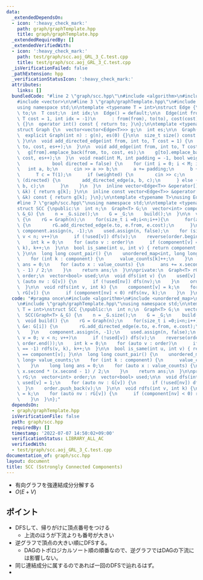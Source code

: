 ```yaml
---
data:
  _extendedDependsOn:
  - icon: ':heavy_check_mark:'
    path: graph/graphTemplate.hpp
    title: graph/graphTemplate.hpp
  _extendedRequiredBy: []
  _extendedVerifiedWith:
  - icon: ':heavy_check_mark:'
    path: test/graph/scc.aoj_GRL_3_C.test.cpp
    title: test/graph/scc.aoj_GRL_3_C.test.cpp
  _isVerificationFailed: false
  _pathExtension: hpp
  _verificationStatusIcon: ':heavy_check_mark:'
  attributes:
    links: []
  bundledCode: "#line 2 \"graph/scc.hpp\"\n#include <algorithm>\n#include <unordered_map>\n\
    #include <vector>\n\n#line 3 \"graph/graphTemplate.hpp\"\n#include <iostream>\n\
    using namespace std;\n\ntemplate <typename T = int>\nstruct Edge {\n  int from,\
    \ to;\n  T cost;\n  int idx;\n  Edge() = default;\n\n  Edge(int from, int to,\
    \ T cost = 1, int idx = -1)\n      : from(from), to(to), cost(cost), idx(idx)\
    \ {}\n  operator int() const { return to; }\n};\n\ntemplate <typename T = int>\n\
    struct Graph {\n  vector<vector<Edge<T>>> g;\n  int es;\n\n  Graph() = default;\n\
    \  explicit Graph(int n) : g(n), es(0) {}\n\n  size_t size() const { return g.size();\
    \ }\n\n  void add_directed_edge(int from, int to, T cost = 1) {\n    g[from].emplace_back(from,\
    \ to, cost, es++);\n  }\n\n  void add_edge(int from, int to, T cost = 1) {\n \
    \   g[from].emplace_back(from, to, cost, es);\n    g[to].emplace_back(to, from,\
    \ cost, es++);\n  }\n  void read(int M, int padding = -1, bool weighted = false,\n\
    \            bool directed = false) {\n    for (int i = 0; i < M; i++) {\n   \
    \   int a, b;\n      cin >> a >> b;\n      a += padding;\n      b += padding;\n\
    \      T c = T(1);\n      if (weighted) {\n        cin >> c;\n      }\n      if\
    \ (directed) {\n        add_directed_edge(a, b, c);\n      } else {\n        add_edge(a,\
    \ b, c);\n      }\n    }\n  }\n  inline vector<Edge<T>> &operator[](const int\
    \ &k) { return g[k]; }\n\n  inline const vector<Edge<T>> &operator[](const int\
    \ &k) const { return g[k]; }\n};\n\ntemplate <typename T>\nusing Edges = vector<Edge<T>>;\n\
    #line 7 \"graph/scc.hpp\"\nusing namespace std;\n\ntemplate <typename T = int>\n\
    struct SCC {\npublic:\n  int n;\n  Graph<T> G;\n  vector<int> component;\n  SCC(Graph<T>\
    \ &_G) {\n    n = _G.size();\n    G = _G;\n    build();\n  }\n\n  void build()\
    \ {\n    rG = Graph(n);\n    for(size_t i =0;i<n;i++){\n      for(auto &e: G[i])\
    \ {\n        rG.add_directed_edge(e.to, e.from, e.cost);\n      }\n    }\n   \
    \ component.assign(n, -1);\n    used.assign(n, false);\n    for (size_t v = 0;\
    \ v < n; v++)\n      if (!used[v]) dfs(v);\n    reverse(order.begin(), order.end());\n\
    \    int k = 0;\n    for (auto v : order)\n      if (component[v] == -1) rdfs(v,\
    \ k), k++;\n  }\n\n  bool is_same(int u, int v) { return component[u] == component[v];\
    \ }\n\n  long long count_pair() {\n    unordered_map<int, long long> value_counts;\n\
    \    for (int k : component) {\n      value_counts[k]++;\n    }\n    long long\
    \ ans = 0;\n    for (auto x : value_counts) {\n      ans += x.second * (x.second\
    \ - 1) / 2;\n    }\n    return ans;\n  }\n\nprivate:\n  Graph<T> rG;\n  vector<int>\
    \ order;\n  vector<bool> used;\n\n  void dfs(int v) {\n    used[v] = 1;\n    for\
    \ (auto nv : G[v]) {\n      if (!used[nv]) dfs(nv);\n    }\n    order.push_back(v);\n\
    \  }\n\n  void rdfs(int v, int k) {\n    component[v] = k;\n    for (auto nv :\
    \ rG[v]) {\n      if (component[nv] < 0) rdfs(nv, k);\n    }\n  }\n};\n"
  code: "#pragma once\n#include <algorithm>\n#include <unordered_map>\n#include <vector>\n\
    \n#include \"graph/graphTemplate.hpp\"\nusing namespace std;\n\ntemplate <typename\
    \ T = int>\nstruct SCC {\npublic:\n  int n;\n  Graph<T> G;\n  vector<int> component;\n\
    \  SCC(Graph<T> &_G) {\n    n = _G.size();\n    G = _G;\n    build();\n  }\n\n\
    \  void build() {\n    rG = Graph(n);\n    for(size_t i =0;i<n;i++){\n      for(auto\
    \ &e: G[i]) {\n        rG.add_directed_edge(e.to, e.from, e.cost);\n      }\n\
    \    }\n    component.assign(n, -1);\n    used.assign(n, false);\n    for (size_t\
    \ v = 0; v < n; v++)\n      if (!used[v]) dfs(v);\n    reverse(order.begin(),\
    \ order.end());\n    int k = 0;\n    for (auto v : order)\n      if (component[v]\
    \ == -1) rdfs(v, k), k++;\n  }\n\n  bool is_same(int u, int v) { return component[u]\
    \ == component[v]; }\n\n  long long count_pair() {\n    unordered_map<int, long\
    \ long> value_counts;\n    for (int k : component) {\n      value_counts[k]++;\n\
    \    }\n    long long ans = 0;\n    for (auto x : value_counts) {\n      ans +=\
    \ x.second * (x.second - 1) / 2;\n    }\n    return ans;\n  }\n\nprivate:\n  Graph<T>\
    \ rG;\n  vector<int> order;\n  vector<bool> used;\n\n  void dfs(int v) {\n   \
    \ used[v] = 1;\n    for (auto nv : G[v]) {\n      if (!used[nv]) dfs(nv);\n  \
    \  }\n    order.push_back(v);\n  }\n\n  void rdfs(int v, int k) {\n    component[v]\
    \ = k;\n    for (auto nv : rG[v]) {\n      if (component[nv] < 0) rdfs(nv, k);\n\
    \    }\n  }\n};"
  dependsOn:
  - graph/graphTemplate.hpp
  isVerificationFile: false
  path: graph/scc.hpp
  requiredBy: []
  timestamp: '2022-07-07 14:50:02+09:00'
  verificationStatus: LIBRARY_ALL_AC
  verifiedWith:
  - test/graph/scc.aoj_GRL_3_C.test.cpp
documentation_of: graph/scc.hpp
layout: document
title: SCC (Sstrongly Connected Components)
---
```


- 有向グラフを強連結成分分解する
- $O(E + V)$

## ポイント

- DFSして、帰りがけに頂点番号をつける
  - 上流のほうが下流よりも番号が大きい
- 逆グラフで頂点の大きい順にDFSする。
  - DAGのトポロジカルソート順の順番なので、逆グラフではDAGの下流には影響しない。
- 同じ連結成分に属するのであれば一回のDFSで辿れるはず。
- [](https://pione.hatenablog.com/entry/2021/03/11/232159)
